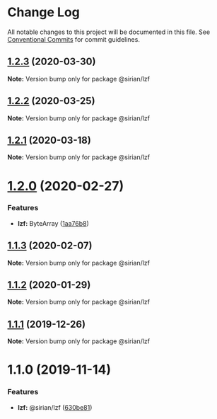 # Change Log

All notable changes to this project will be documented in this file.
See [Conventional Commits](https://conventionalcommits.org) for commit guidelines.

## [1.2.3](https://github.com/sirian/js/compare/@sirian/lzf@1.2.2...@sirian/lzf@1.2.3) (2020-03-30)

**Note:** Version bump only for package @sirian/lzf





## [1.2.2](https://github.com/sirian/js/compare/@sirian/lzf@1.2.1...@sirian/lzf@1.2.2) (2020-03-25)

**Note:** Version bump only for package @sirian/lzf





## [1.2.1](https://github.com/sirian/js/compare/@sirian/lzf@1.2.0...@sirian/lzf@1.2.1) (2020-03-18)

**Note:** Version bump only for package @sirian/lzf





# [1.2.0](https://github.com/sirian/js/compare/@sirian/lzf@1.1.3...@sirian/lzf@1.2.0) (2020-02-27)


### Features

* **lzf:** ByteArray ([1aa76b8](https://github.com/sirian/js/commit/1aa76b82ab22e0a37873ed3c3bc19ff1c32379e0))





## [1.1.3](https://github.com/sirian/js/compare/@sirian/lzf@1.1.2...@sirian/lzf@1.1.3) (2020-02-07)

**Note:** Version bump only for package @sirian/lzf





## [1.1.2](https://github.com/sirian/js/compare/@sirian/lzf@1.1.1...@sirian/lzf@1.1.2) (2020-01-29)

**Note:** Version bump only for package @sirian/lzf





## [1.1.1](https://github.com/sirian/js/compare/@sirian/lzf@1.1.0...@sirian/lzf@1.1.1) (2019-12-26)

**Note:** Version bump only for package @sirian/lzf





# 1.1.0 (2019-11-14)


### Features

* **lzf:** @sirian/lzf ([630be81](https://github.com/sirian/js/commit/630be812dc0aa77306f9637f588f0e4e93e02699))
